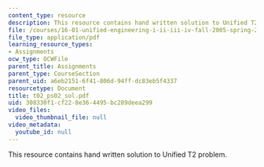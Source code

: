 ```yaml
---
content_type: resource
description: This resource contains hand written solution to Unified T2 problem.
file: /courses/16-01-unified-engineering-i-ii-iii-iv-fall-2005-spring-2006/308330f1cf228e364495bc289deea299_t02_ps02_sol.pdf
file_type: application/pdf
learning_resource_types:
- Assignments
ocw_type: OCWFile
parent_title: Assignments
parent_type: CourseSection
parent_uid: a6eb2151-6f41-806d-94ff-dc83eb5f4337
resourcetype: Document
title: t02_ps02_sol.pdf
uid: 308330f1-cf22-8e36-4495-bc289deea299
video_files:
  video_thumbnail_file: null
video_metadata:
  youtube_id: null
---
```

This resource contains hand written solution to Unified T2 problem.